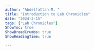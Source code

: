 ```yaml
---
author: "Abdelfattah M. "
title: "Introduction to Lab Chronicles"
date: "2024-2-15"
tags: ["Lab Chronicles"]
ShowToc: true
ShowBreadCrumbs: true
ShowReadingTime: true

---
```

